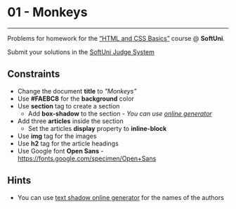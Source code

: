 # 01 - Monkeys
------
Problems for homework for the [“HTML and CSS Basics”](#) course @ **SoftUni**.

Submit your solutions in the [SoftUni Judge System](https://judge.softuni.bg/Contests/1136/Introduction-to-HTML-and-CSS)

## Constraints
* Change the document **title** to *"Monkeys"*
* Use **#FAEBC8** for the **background** color
* Use **section** tag to create a section
	* Add **box-shadow** to the section - *You can use [online generator](https://html-css-js.com/css/generator/box-shadow/)*
* Add three **articles** inside the section
	* Set the articles **display** property to **inline-block**
* Use **img** tag for the images
* Use **h2** tag for the article headings
* Use Google font **Open Sans** - https://fonts.google.com/specimen/Open+Sans

## Hints
* You can use [text shadow online generator](https://css3gen.com/text-shadow/) for 	the names of the authors






